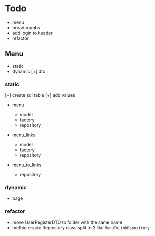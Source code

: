 # Todo

- menu
- breadcrumbs
- add login to header
- refactor

## Menu

- static
- dynamic
[+] dto

### static

[+] create sql table
[+] add values

- menu
  - model
  - factory
  - repository

- menu_links
  - model
  - factory
  - repository

- menu_to_links
  - repository

### dynamic

- page

### refactor

- move UserRegisterDTO to folder with the same name
- methid `create` Repository class split to 2 like `MenuToLinkRepository`
